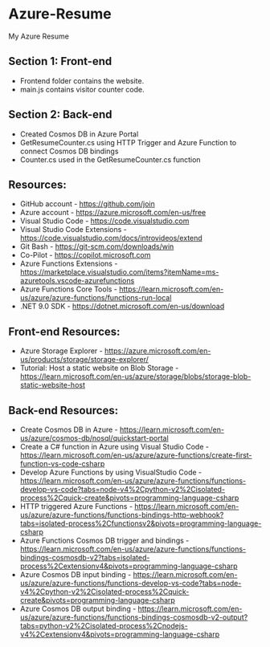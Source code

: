 # Azure-Resume
My Azure Resume

## Section 1: Front-end

- Frontend folder contains the website.
- main.js contains visitor counter code. 

## Section 2: Back-end

- Created Cosmos DB in Azure Portal
- GetResumeCounter.cs using HTTP Trigger and Azure Function to connect Cosmos DB bindings
- Counter.cs used in the GetResumeCounter.cs function

## Resources:

- GitHub account - https://github.com/join 
- Azure account - https://azure.microsoft.com/en-us/free  
- Visual Studio Code - https://code.visualstudio.com 
- Visual Studio Code Extensions - https://code.visualstudio.com/docs/introvideos/extend
- Git Bash - https://git-scm.com/downloads/win
- Co-Pilot - https://copilot.microsoft.com 
- Azure Functions Extensions - https://marketplace.visualstudio.com/items?itemName=ms-azuretools.vscode-azurefunctions
- Azure Functions Core Tools - https://learn.microsoft.com/en-us/azure/azure-functions/functions-run-local
- .NET 9.0 SDK - https://dotnet.microsoft.com/en-us/download 


## Front-end Resources:

- Azure Storage Explorer - https://azure.microsoft.com/en-us/products/storage/storage-explorer/
- Tutorial: Host a static website on Blob Storage - https://learn.microsoft.com/en-us/azure/storage/blobs/storage-blob-static-website-host


## Back-end Resources: 

- Create Cosmos DB in Azure - https://learn.microsoft.com/en-us/azure/cosmos-db/nosql/quickstart-portal
- Create a C# function in Azure using Visual Studio Code - https://learn.microsoft.com/en-us/azure/azure-functions/create-first-function-vs-code-csharp
- Develop Azure Functions by using VisualStudio Code - https://learn.microsoft.com/en-us/azure/azure-functions/functions-develop-vs-code?tabs=node-v4%2Cpython-v2%2Cisolated-process%2Cquick-create&pivots=programming-language-csharp
- HTTP triggered Azure Functions - https://learn.microsoft.com/en-us/azure/azure-functions/functions-bindings-http-webhook?tabs=isolated-process%2Cfunctionsv2&pivots=programming-language-csharp
- Azure Functions Cosmos DB trigger and bindings - https://learn.microsoft.com/en-us/azure/azure-functions/functions-bindings-cosmosdb-v2?tabs=isolated-process%2Cextensionv4&pivots=programming-language-csharp
- Azure Cosmos DB input binding - https://learn.microsoft.com/en-us/azure/azure-functions/functions-develop-vs-code?tabs=node-v4%2Cpython-v2%2Cisolated-process%2Cquick-create&pivots=programming-language-csharp
- Azure Cosmos DB output binding - https://learn.microsoft.com/en-us/azure/azure-functions/functions-bindings-cosmosdb-v2-output?tabs=python-v2%2Cisolated-process%2Cnodejs-v4%2Cextensionv4&pivots=programming-language-csharp
